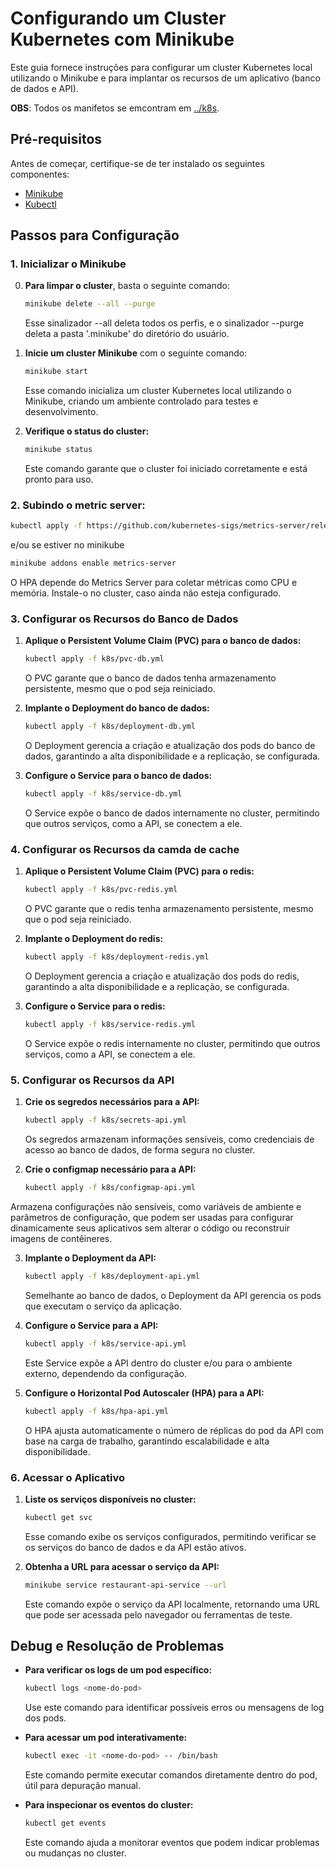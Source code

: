 # Configurando um Cluster Kubernetes com Minikube

Este guia fornece instruções para configurar um cluster Kubernetes local utilizando o Minikube e para implantar os recursos de um aplicativo (banco de dados e API).

**OBS**: Todos os manifetos se emcontram em [../k8s](../k8s/).

## Pré-requisitos

Antes de começar, certifique-se de ter instalado os seguintes componentes:

- [Minikube](https://minikube.sigs.k8s.io/docs/start/)
- [Kubectl](https://kubernetes.io/docs/tasks/tools/install-kubectl/)

## Passos para Configuração

### 1. Inicializar o Minikube

0. **Para limpar o cluster**, basta o seguinte comando:
   ```bash
   minikube delete --all --purge
   ```
   Esse sinalizador --all deleta todos os perfis, e o sinalizador --purge deleta a pasta '.minikube' do diretório do usuário.

1. **Inicie um cluster Minikube** com o seguinte comando:
   ```bash
   minikube start
   ```
   Esse comando inicializa um cluster Kubernetes local utilizando o Minikube, criando um ambiente controlado para testes e desenvolvimento.

2. **Verifique o status do cluster:**
   ```bash
   minikube status
   ```
   Este comando garante que o cluster foi iniciado corretamente e está pronto para uso.

### 2. **Subindo o metric server:**
   ```bash
   kubectl apply -f https://github.com/kubernetes-sigs/metrics-server/releases/latest/download/components.yaml
   ```

   e/ou se estiver no minikube

   ```bash
   minikube addons enable metrics-server
   ```

   O HPA depende do Metrics Server para coletar métricas como CPU e memória. Instale-o no cluster, caso ainda não esteja configurado.

### 3. Configurar os Recursos do Banco de Dados

1. **Aplique o Persistent Volume Claim (PVC) para o banco de dados:**
   ```bash
   kubectl apply -f k8s/pvc-db.yml
   ```
   O PVC garante que o banco de dados tenha armazenamento persistente, mesmo que o pod seja reiniciado.

2. **Implante o Deployment do banco de dados:**
   ```bash
   kubectl apply -f k8s/deployment-db.yml
   ```
   O Deployment gerencia a criação e atualização dos pods do banco de dados, garantindo a alta disponibilidade e a replicação, se configurada.

3. **Configure o Service para o banco de dados:**
   ```bash
   kubectl apply -f k8s/service-db.yml
   ```
   O Service expõe o banco de dados internamente no cluster, permitindo que outros serviços, como a API, se conectem a ele.

### 4. Configurar os Recursos da camda de cache

1. **Aplique o Persistent Volume Claim (PVC) para o redis:**
   ```bash
   kubectl apply -f k8s/pvc-redis.yml
   ```
   O PVC garante que o redis tenha armazenamento persistente, mesmo que o pod seja reiniciado.

2. **Implante o Deployment do redis:**
   ```bash
   kubectl apply -f k8s/deployment-redis.yml
   ```
   O Deployment gerencia a criação e atualização dos pods do redis, garantindo a alta disponibilidade e a replicação, se configurada.

3. **Configure o Service para o redis:**
   ```bash
   kubectl apply -f k8s/service-redis.yml
   ```
   O Service expõe o redis internamente no cluster, permitindo que outros serviços, como a API, se conectem a ele.

### 5. Configurar os Recursos da API

1. **Crie os segredos necessários para a API:**
   ```bash
   kubectl apply -f k8s/secrets-api.yml
   ```
   Os segredos armazenam informações sensíveis, como credenciais de acesso ao banco de dados, de forma segura no cluster.

2. **Crie o configmap necessário para a API:**
   ```bash
   kubectl apply -f k8s/configmap-api.yml
   ```
  Armazena configurações não sensíveis, como variáveis de ambiente e parâmetros de configuração, que podem ser usadas para configurar dinamicamente seus aplicativos sem alterar o código ou reconstruir imagens de contêineres.

3. **Implante o Deployment da API:**
   ```bash
   kubectl apply -f k8s/deployment-api.yml
   ```
   Semelhante ao banco de dados, o Deployment da API gerencia os pods que executam o serviço da aplicação.

4. **Configure o Service para a API:**
   ```bash
   kubectl apply -f k8s/service-api.yml
   ```
   Este Service expõe a API dentro do cluster e/ou para o ambiente externo, dependendo da configuração.

5. **Configure o Horizontal Pod Autoscaler (HPA) para a API:**
   ```bash
   kubectl apply -f k8s/hpa-api.yml
   ```
   O HPA ajusta automaticamente o número de réplicas do pod da API com base na carga de trabalho, garantindo escalabilidade e alta disponibilidade.

### 6. Acessar o Aplicativo

1. **Liste os serviços disponíveis no cluster:**
   ```bash
   kubectl get svc
   ```
   Esse comando exibe os serviços configurados, permitindo verificar se os serviços do banco de dados e da API estão ativos.

2. **Obtenha a URL para acessar o serviço da API:**
   ```bash
   minikube service restaurant-api-service --url
   ```
   Este comando expõe o serviço da API localmente, retornando uma URL que pode ser acessada pelo navegador ou ferramentas de teste.

## Debug e Resolução de Problemas

- **Para verificar os logs de um pod específico:**
  ```bash
  kubectl logs <nome-do-pod>
  ```
  Use este comando para identificar possíveis erros ou mensagens de log dos pods.

- **Para acessar um pod interativamente:**
  ```bash
  kubectl exec -it <nome-do-pod> -- /bin/bash
  ```
  Este comando permite executar comandos diretamente dentro do pod, útil para depuração manual.

- **Para inspecionar os eventos do cluster:**
  ```bash
  kubectl get events
  ```
  Este comando ajuda a monitorar eventos que podem indicar problemas ou mudanças no cluster.
